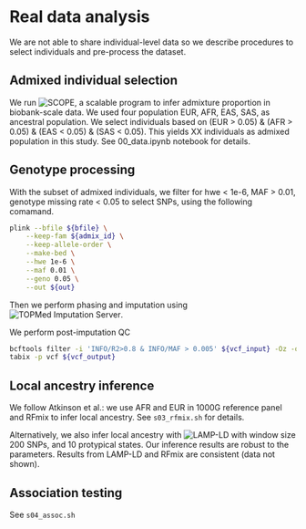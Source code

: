 # Real data analysis
We are not able to share individual-level data so we describe procedures to select 
individuals and pre-process the dataset.


## Admixed individual selection
We run ![SCOPE](https://www.biorxiv.org/content/10.1101/2021.05.11.443705v1.full), 
a scalable program to infer admixture proportion in biobank-scale data. We used four 
population EUR, AFR, EAS, SAS, as ancestral population. We select individuals based on
(EUR > 0.05) & (AFR > 0.05) & (EAS < 0.05) & (SAS < 0.05). This yields XX individuals 
as admixed population in this study. See 00_data.ipynb notebook for details.

## Genotype processing
With the subset of admixed individuals, we filter for hwe < 1e-6, MAF > 0.01, 
genotype missing rate < 0.05 to select SNPs, using the following comamand.

```bash
plink --bfile ${bfile} \
    --keep-fam ${admix_id} \
    --keep-allele-order \
    --make-bed \
    --hwe 1e-6 \
    --maf 0.01 \
    --geno 0.05 \
    --out ${out}
```

Then we perform phasing and imputation using 
![TOPMed Imputation Server](https://imputation.biodatacatalyst.nhlbi.nih.gov/#!).

We perform post-imputation QC  
```bash
bcftools filter -i 'INFO/R2>0.8 & INFO/MAF > 0.005' ${vcf_input} -Oz -o ${vcf_output}
tabix -p vcf ${vcf_output}
```

## Local ancestry inference
We follow Atkinson et al.: we use AFR and EUR in 1000G reference panel and RFmix to infer
local ancestry. See `s03_rfmix.sh` for details. 

Alternatively, we also infer local ancestry with ![LAMP-LD](https://github.com/bogdanlab/lamp-ld)
with window size 200 SNPs, and 10 protypical states. Our inference results are robust to the
parameters. Results from LAMP-LD and RFmix are consistent (data not shown).

## Association testing
See `s04_assoc.sh`